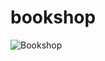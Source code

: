 # bookshop

![Bookshop](https://user-images.githubusercontent.com/62533739/213116813-72101459-2d06-4098-98a7-09aa09e1a20c.jpg)
